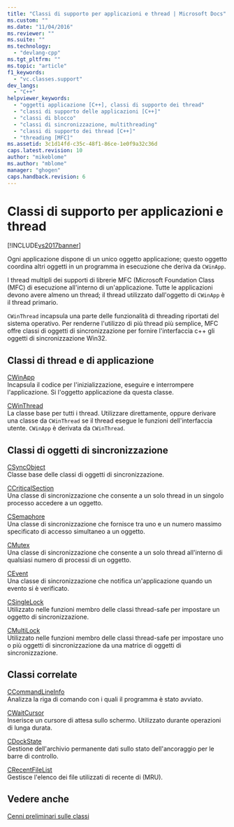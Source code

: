 ```yaml
---
title: "Classi di supporto per applicazioni e thread | Microsoft Docs"
ms.custom: ""
ms.date: "11/04/2016"
ms.reviewer: ""
ms.suite: ""
ms.technology: 
  - "devlang-cpp"
ms.tgt_pltfrm: ""
ms.topic: "article"
f1_keywords: 
  - "vc.classes.support"
dev_langs: 
  - "C++"
helpviewer_keywords: 
  - "oggetti applicazione [C++], classi di supporto dei thread"
  - "classi di supporto delle applicazioni [C++]"
  - "classi di blocco"
  - "classi di sincronizzazione, multithreading"
  - "classi di supporto dei thread [C++]"
  - "threading [MFC]"
ms.assetid: 3c1d14fd-c35c-48f1-86ce-1e0f9a32c36d
caps.latest.revision: 10
author: "mikeblome"
ms.author: "mblome"
manager: "ghogen"
caps.handback.revision: 6
---
```

# Classi di supporto per applicazioni e thread
[!INCLUDE[vs2017banner](../assembler/inline/includes/vs2017banner.md)]

Ogni applicazione dispone di un unico oggetto applicazione; questo oggetto coordina altri oggetti in un programma in esecuzione che deriva da `CWinApp`.  
  
 I thread multipli dei supporti di librerie MFC \(Microsoft Foundation Class \(MFC\) di esecuzione all'interno di un'applicazione.  Tutte le applicazioni devono avere almeno un thread; il thread utilizzato dall'oggetto di `CWinApp` è il thread primario.  
  
 `CWinThread` incapsula una parte delle funzionalità di threading riportati del sistema operativo.  Per renderne l'utilizzo di più thread più semplice, MFC offre classi di oggetti di sincronizzazione per fornire l'interfaccia c\+\+ gli oggetti di sincronizzazione Win32.  
  
## Classi di thread e di applicazione  
 [CWinApp](../mfc/reference/cwinapp-class.md)  
 Incapsula il codice per l'inizializzazione, eseguire e interrompere l'applicazione.  Si l'oggetto applicazione da questa classe.  
  
 [CWinThread](../mfc/reference/cwinthread-class.md)  
 La classe base per tutti i thread.  Utilizzare direttamente, oppure derivare una classe da `CWinThread` se il thread esegue le funzioni dell'interfaccia utente.  `CWinApp` è derivata da `CWinThread`.  
  
## Classi di oggetti di sincronizzazione  
 [CSyncObject](../mfc/reference/csyncobject-class.md)  
 Classe base delle classi di oggetti di sincronizzazione.  
  
 [CCriticalSection](../mfc/reference/ccriticalsection-class.md)  
 Una classe di sincronizzazione che consente a un solo thread in un singolo processo accedere a un oggetto.  
  
 [CSemaphore](../mfc/reference/csemaphore-class.md)  
 Una classe di sincronizzazione che fornisce tra uno e un numero massimo specificato di accesso simultaneo a un oggetto.  
  
 [CMutex](../mfc/reference/cmutex-class.md)  
 Una classe di sincronizzazione che consente a un solo thread all'interno di qualsiasi numero di processi di un oggetto.  
  
 [CEvent](../mfc/reference/cevent-class.md)  
 Una classe di sincronizzazione che notifica un'applicazione quando un evento si è verificato.  
  
 [CSingleLock](../mfc/reference/csinglelock-class.md)  
 Utilizzato nelle funzioni membro delle classi thread\-safe per impostare un oggetto di sincronizzazione.  
  
 [CMultiLock](../mfc/reference/cmultilock-class.md)  
 Utilizzato nelle funzioni membro delle classi thread\-safe per impostare uno o più oggetti di sincronizzazione da una matrice di oggetti di sincronizzazione.  
  
## Classi correlate  
 [CCommandLineInfo](../mfc/reference/ccommandlineinfo-class.md)  
 Analizza la riga di comando con i quali il programma è stato avviato.  
  
 [CWaitCursor](../mfc/reference/cwaitcursor-class.md)  
 Inserisce un cursore di attesa sullo schermo.  Utilizzato durante operazioni di lunga durata.  
  
 [CDockState](../mfc/reference/cdockstate-class.md)  
 Gestione dell'archivio permanente dati sullo stato dell'ancoraggio per le barre di controllo.  
  
 [CRecentFileList](../mfc/reference/crecentfilelist-class.md)  
 Gestisce l'elenco dei file utilizzati di recente di \(MRU\).  
  
## Vedere anche  
 [Cenni preliminari sulle classi](../mfc/class-library-overview.md)